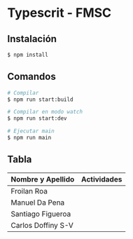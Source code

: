 # Typescrit - FMSC

## Instalación

```bash
$ npm install
```

## Comandos

```bash
# Compilar
$ npm run start:build

# Compilar en modo watch
$ npm run start:dev

# Ejecutar main
$ npm run main
```

## Tabla

| Nombre y Apellido  | Actividades |
| ------------------ | ----------- |
| Froilan Roa        |             |
| Manuel Da Pena     |             |
| Santiago Figueroa  |             |
| Carlos Doffiny S-V |             |
